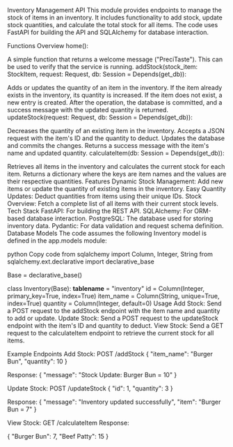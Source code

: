 Inventory Management API
This module provides endpoints to manage the stock of items in an inventory. It includes functionality to add stock, update stock quantities, and calculate the total stock for all items. The code uses FastAPI for building the API and SQLAlchemy for database interaction.

Functions Overview
home():

A simple function that returns a welcome message ("PreciTaste").
This can be used to verify that the service is running.
addStock(stock_item: StockItem, request: Request, db: Session = Depends(get_db)):

Adds or updates the quantity of an item in the inventory.
If the item already exists in the inventory, its quantity is increased.
If the item does not exist, a new entry is created.
After the operation, the database is committed, and a success message with the updated quantity is returned.
updateStock(request: Request, db: Session = Depends(get_db)):

Decreases the quantity of an existing item in the inventory.
Accepts a JSON request with the item's ID and the quantity to deduct.
Updates the database and commits the changes.
Returns a success message with the item's name and updated quantity.
calculateItem(db: Session = Depends(get_db)):

Retrieves all items in the inventory and calculates the current stock for each item.
Returns a dictionary where the keys are item names and the values are their respective quantities.
Features
Dynamic Stock Management: Add new items or update the quantity of existing items in the inventory.
Easy Quantity Updates: Deduct quantities from items using their unique IDs.
Stock Overview: Fetch a complete list of all items with their current stock levels.
Tech Stack
FastAPI: For building the REST API.
SQLAlchemy: For ORM-based database interaction.
PostgreSQL: The database used for storing inventory data.
Pydantic: For data validation and request schema definition.
Database Models
The code assumes the following Inventory model is defined in the app.models module:

python
Copy code
from sqlalchemy import Column, Integer, String
from sqlalchemy.ext.declarative import declarative_base

Base = declarative_base()

class Inventory(Base):
    __tablename__ = "inventory"
    id = Column(Integer, primary_key=True, index=True)
    item_name = Column(String, unique=True, index=True)
    quantity = Column(Integer, default=0)
Usage
Add Stock: Send a POST request to the addStock endpoint with the item name and quantity to add or update.
Update Stock: Send a POST request to the updateStock endpoint with the item's ID and quantity to deduct.
View Stock: Send a GET request to the calculateItem endpoint to retrieve the current stock for all items.

Example Endpoints
Add Stock:
POST /addStock
{
  "item_name": "Burger Bun",
  "quantity": 10
}

Response:
{
  "message": "Stock Update: Burger Bun = 10"
}

Update Stock:
POST /updateStock
{
  "id": 1,
  "quantity": 3
}

Response:
{
  "message": "Inventory updated successfully",
  "item": "Burger Bun = 7"
}

View Stock:
GET /calculateItem
Response:

{
  "Burger Bun": 7,
  "Beef Patty": 15
}